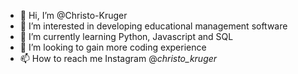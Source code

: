 - 👋 Hi, I’m @Christo-Kruger
- 👀 I’m interested in developing educational management software
- 🌱 I’m currently learning Python, Javascript and SQL
- 💞️ I’m looking to gain more coding experience 
- 📫 How to reach me Instagram @_christo_kruger_

<!---
Christo-Kruger/Christo-Kruger is a ✨ special ✨ repository because its `README.md` (this file) appears on your GitHub profile.
You can click the Preview link to take a look at your changes.
--->
